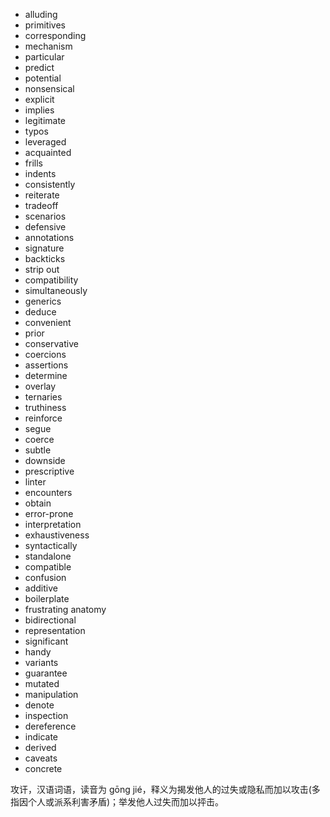 - alluding
- primitives
- corresponding
- mechanism
- particular
- predict
- potential
- nonsensical
- explicit
- implies
- legitimate
- typos
- leveraged
- acquainted
- frills
- indents
- consistently
- reiterate
- tradeoff
- scenarios
- defensive
- annotations
- signature
- backticks
- strip out
- compatibility
- simultaneously
- generics
- deduce
- convenient
- prior
- conservative
- coercions
- assertions
- determine
- overlay
- ternaries
- truthiness
- reinforce
- segue
- coerce
- subtle
- downside
- prescriptive
- linter
- encounters
- obtain
- error-prone
- interpretation
- exhaustiveness
- syntactically
- standalone
- compatible
- confusion
- additive
- boilerplate
- frustrating anatomy
- bidirectional
- representation
- significant
- handy
- variants
- guarantee
- mutated
- manipulation
- denote
- inspection
- dereference
- indicate
- derived
- caveats
- concrete

攻讦，汉语词语，读音为 gōng jié，释义为揭发他人的过失或隐私而加以攻击(多指因个人或派系利害矛盾)；举发他人过失而加以抨击。
